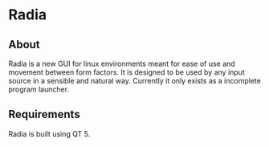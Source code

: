 # Radia
## About
Radia is a new GUI for linux environments meant for ease of use and movement between form factors. It is designed to be used by any input source in a sensible and natural way. Currently it only exists as a incomplete program launcher.

## Requirements
Radia is built using QT 5. 

